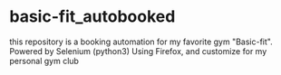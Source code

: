 # basic-fit_autobooked

this repository is a booking automation for my favorite gym "Basic-fit".
Powered by Selenium (python3)
Using Firefox, and customize for my personal gym club
